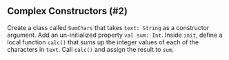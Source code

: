 ## Complex Constructors (#2)

Create a class called `SumChars` that takes `text: String` as a constructor
argument. Add an un-initialized property `val sum: Int`. Inside `init`,
define a local function `calc()` that sums up the integer values of each
of the characters in `text`. Call `calc()` and assign the result to `sum`.
